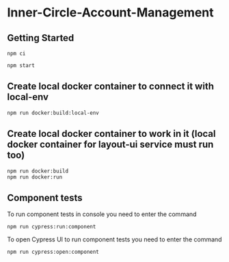 # Inner-Circle-Account-Management

## Getting Started
```
npm ci

npm start
```

## Create local docker container to connect it with local-env

```
npm run docker:build:local-env
```

## Create local docker container to work in it (local docker container for layout-ui service must run too)

```
npm run docker:build
npm run docker:run
```

## Component tests

To run component tests in console you need to enter the command

```
npm run cypress:run:component
```

To open Cypress UI to run component tests you need to enter the command

```
npm run cypress:open:component
```